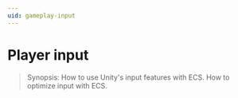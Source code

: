 ```yaml
---
uid: gameplay-input
---
```

# Player input

> Synopsis: How to use Unity's input features with ECS. How to optimize input with ECS.

